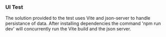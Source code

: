 ### UI Test

The solution provided to the test uses Vite and json-server to handle persistance of data. After installing dependencies the command 'npm run dev' will concurrently run the Vite build and the json server.
